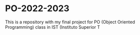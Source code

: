 # PO-2022-2023

This is a repository with my final project for PO (Object Oriented Programming) class in IST (Instituto Superior T

